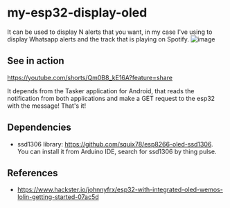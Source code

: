# my-esp32-display-oled

It can be used to display N alerts that you want, in my case I've using to display Whatsapp alerts and the track that is playing on Spotify.
![image](https://user-images.githubusercontent.com/5191469/145686447-ada90158-8a96-493e-9ac1-0905391214d1.png)

## See in action
https://youtube.com/shorts/Qm0B8_kE16A?feature=share

It depends from the Tasker application for Android, that reads the notification from both applications and make a GET request to the esp32 with the message! That's it!

## Dependencies
- ssd1306 library: https://github.com/squix78/esp8266-oled-ssd1306. You can install it from Arduino IDE, search for ssd1306 by thing pulse.

## References
- https://www.hackster.io/johnnyfrx/esp32-with-integrated-oled-wemos-lolin-getting-started-07ac5d
